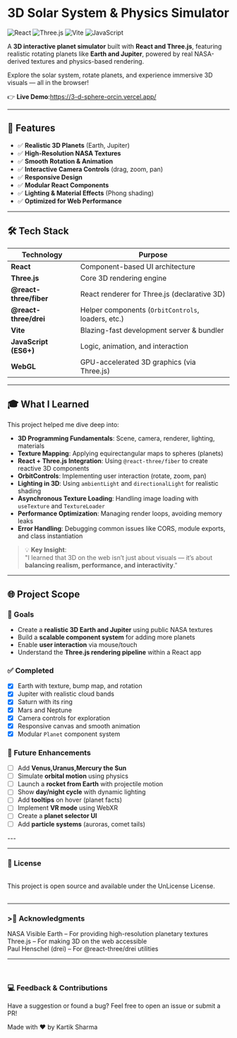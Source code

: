 # 3D Solar System & Physics Simulator

![React](https://img.shields.io/badge/React-20232A?style=for-the-badge&logo=react&logoColor=61DAFB)
![Three.js](https://img.shields.io/badge/Three.js-black?style=for-the-badge&logo=three.js&logoColor=white)
![Vite](https://img.shields.io/badge/Vite-646CFF?style=for-the-badge&logo=vite&logoColor=white)
![JavaScript](https://img.shields.io/badge/JavaScript-F7DF1E?style=for-the-badge&logo=javascript&logoColor=black)

A **3D interactive planet simulator** built with **React and Three.js**, featuring realistic rotating planets like **Earth and Jupiter**, powered by real NASA-derived textures and physics-based rendering.

Explore the solar system, rotate planets, and experience immersive 3D visuals — all in the browser!

👉 **Live Demo**:https://3-d-sphere-orcin.vercel.app/

---

## 🚀 Features

- ✅ **Realistic 3D Planets** (Earth, Jupiter)
- ✅ **High-Resolution NASA Textures**
- ✅ **Smooth Rotation & Animation**
- ✅ **Interactive Camera Controls** (drag, zoom, pan)
- ✅ **Responsive Design**
- ✅ **Modular React Components**
- ✅ **Lighting & Material Effects** (Phong shading)
- ✅ **Optimized for Web Performance**

---

## 🛠️ Tech Stack

| Technology | Purpose |
|----------|--------|
| **React** | Component-based UI architecture |
| **Three.js** | Core 3D rendering engine |
| **@react-three/fiber** | React renderer for Three.js (declarative 3D) |
| **@react-three/drei** | Helper components (`OrbitControls`, loaders, etc.) |
| **Vite** | Blazing-fast development server & bundler |
| **JavaScript (ES6+)** | Logic, animation, and interaction |
| **WebGL** | GPU-accelerated 3D graphics (via Three.js) |

---

## 🎓 What I Learned

This project helped me dive deep into:
- **3D Programming Fundamentals**: Scene, camera, renderer, lighting, materials
- **Texture Mapping**: Applying equirectangular maps to spheres (planets)
- **React + Three.js Integration**: Using `@react-three/fiber` to create reactive 3D components
- **OrbitControls**: Implementing user interaction (rotate, zoom, pan)
- **Lighting in 3D**: Using `ambientLight` and `directionalLight` for realistic shading
- **Asynchronous Texture Loading**: Handling image loading with `useTexture` and `TextureLoader`
- **Performance Optimization**: Managing render loops, avoiding memory leaks
- **Error Handling**: Debugging common issues like CORS, module exports, and class instantiation

> 💡 **Key Insight**:  
> "I learned that 3D on the web isn’t just about visuals — it’s about **balancing realism, performance, and interactivity**."

---

## 🌐 Project Scope

### 🎯 Goals
- Create a **realistic 3D Earth and Jupiter** using public NASA textures
- Build a **scalable component system** for adding more planets
- Enable **user interaction** via mouse/touch
- Understand the **Three.js rendering pipeline** within a React app

### ✅ Completed
- [x] Earth with texture, bump map, and rotation
- [x] Jupiter with realistic cloud bands
- [x] Saturn with its ring
- [x] Mars and Neptune
- [x] Camera controls for exploration
- [x] Responsive canvas and smooth animation
- [x] Modular `Planet` component system

### 🚀 Future Enhancements
- [ ] Add **Venus,Uranus,Mercury the Sun**
- [ ] Simulate **orbital motion** using physics
- [ ] Launch a **rocket from Earth** with projectile motion
- [ ] Show **day/night cycle** with dynamic lighting
- [ ] Add **tooltips** on hover (planet facts)
- [ ] Implement **VR mode** using WebXR
- [ ] Create a **planet selector UI**
- [ ] Add **particle systems** (auroras, comet tails)

--- <hr> 
<h3>🚧 License</h3> <br>
This project is open source and available under the UnLicense License.

<br>
<br>
<hr>
<h3>>🌟 Acknowledgments</h3 <br>
NASA Visible Earth – For providing high-resolution planetary textures
<br>Three.js – For making 3D on the web accessible
<br>Paul Henschel (drei) – For @react-three/drei utilities
<br><hr>
<br>
 <h3>💻 Feedback & Contributions</h3>
Have a suggestion or found a bug?
Feel free to open an issue or submit a PR!

Made with ❤️ by Kartik Sharma
